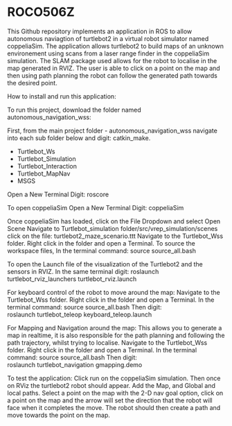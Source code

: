 # ROCO506Z

This Github repository implements an application in ROS to allow autonomous naviagtion of turtlebot2 in a virtual robot simulator named coppeliaSim. 
The application allows turtlebot2 to build maps of an unknown environement using scans from a laser range finder in the coppeliaSim simulation. 
The SLAM package used allows for the robot to localise in the map generated in RVIZ. The user is able to click on a point on the map and then using 
path planning the robot can follow the generated path towards the desired point. 

How to install and run this application:

To run this project, download the folder named autonomous_navigation_wss:

First, from the main project folder - autonomous_navigation_wss navigate into each sub folder below and digit: catkin_make. 
- Turtlebot_Ws 
- Turtlebot_Simulation 
- Turtlebot_Interaction 
- Turtlebot_MapNav 
- MSGS 

Open a New Terminal 
	Digit: roscore

To open coppeliaSim
	Open a New Terminal 
		Digit: coppeliaSim 

Once coppeliaSim has loaded, click on the File Dropdown and select Open Scene
	Navigate to Turtlebot_simulation folder/src/vrep_simulation/scenes
					click on the file: turtlebot2_maze_scenario.ttt
	Navigate to the Turtlebot_Wss folder. Right click in the folder and open a Terminal. 
	To source the workspace files, In the terminal command: 
					source source_all.bash

To open the Launch file of the visualization of the Turtlebot2 and the sensors in RVIZ.
	In the same terminal digit: 
		roslaunch turtlebot_rviz_launchers turtlebot_rviz.launch

For keyboard control of the robot to move around the map:
	Navigate to the Turtlebot_Wss folder. Right click in the folder and open a Terminal. 
	In the terminal command: 
		source source_all.bash 
	Then digit: 		 
		roslaunch turtlebot_teleop keyboard_teleop.launch

For Mapping and Navigation around the map: This allows you to generate a map in realtime, 
it is also responsible for the path planning and following the path trajectory, whilst trying to localise. 
	Navigate to the Turtlebot_Wss folder. Right click in the folder and open a Terminal. 
	In the terminal command: 
		source source_all.bash 
	Then digit: 		 
		roslaunch turtlebot_navigation gmapping.demo

To test the application:
	Click run on the coppeliaSim simulation. 
	Then once on RViz the turtlebot2 robot should appear.
	Add the Map, and Global and local paths. 
	Select a point on the map with the 2-D nav goal option, click on a point on the map and the arrow will set the direction that the robot will face when it completes the 	move. The robot should then create a path and move towards the point on the map.  


